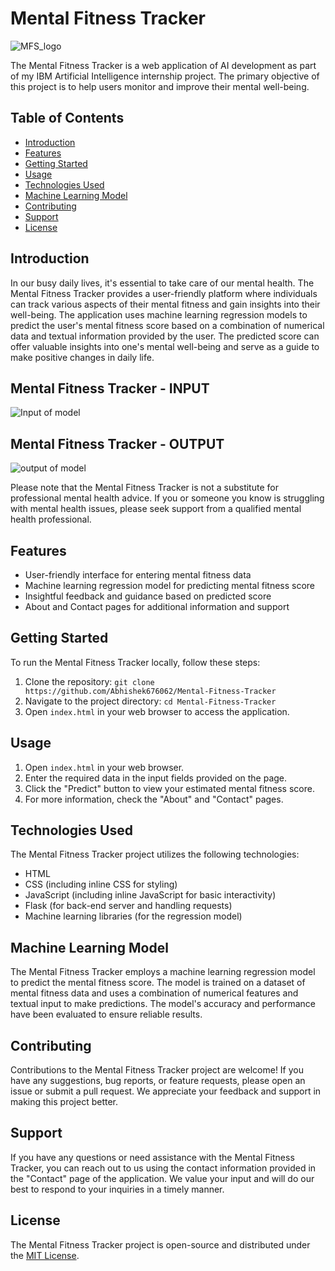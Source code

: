 # Mental Fitness Tracker
![MFS_logo](https://github.com/Abhishek676062/Mental-Fitness-Tracker/assets/81158782/bf40cf12-b8d2-4710-9ad5-749aac0ffb4b)


The Mental Fitness Tracker is a web application of AI development as part of my IBM  Artificial Intelligence internship project. The primary objective of this project is to help users monitor and improve their mental well-being.

## Table of Contents

- [Introduction](#introduction)
- [Features](#features)
- [Getting Started](#getting-started)
- [Usage](#usage)
- [Technologies Used](#technologies-used)
- [Machine Learning Model](#machine-learning-model)
- [Contributing](#contributing)
- [Support](#support)
- [License](#license)

## Introduction

In our busy daily lives, it's essential to take care of our mental health. The Mental Fitness Tracker provides a user-friendly platform where individuals can track various aspects of their mental fitness and gain insights into their well-being. The application uses machine learning regression models to predict the user's mental fitness score based on a combination of numerical data and textual information provided by the user. The predicted score can offer valuable insights into one's mental well-being and serve as a guide to make positive changes in daily life.

## Mental Fitness Tracker - INPUT
![Input of model](https://github.com/Abhishek676062/Mental-Fitness-Tracker/assets/81158782/5a3e3787-b106-479d-b013-9c8c135a6478)

## Mental Fitness Tracker - OUTPUT
![output of model](https://github.com/Abhishek676062/Mental-Fitness-Tracker/assets/81158782/8ac39d68-6a11-491f-9f08-23d884b6322a)


Please note that the Mental Fitness Tracker is not a substitute for professional mental health advice. If you or someone you know is struggling with mental health issues, please seek support from a qualified mental health professional.

## Features

- User-friendly interface for entering mental fitness data
- Machine learning regression model for predicting mental fitness score
- Insightful feedback and guidance based on predicted score
- About and Contact pages for additional information and support

## Getting Started

To run the Mental Fitness Tracker locally, follow these steps:

1. Clone the repository: `git clone https://github.com/Abhishek676062/Mental-Fitness-Tracker`
2. Navigate to the project directory: `cd Mental-Fitness-Tracker`
3. Open `index.html` in your web browser to access the application.

## Usage

1. Open `index.html` in your web browser.
2. Enter the required data in the input fields provided on the page.
3. Click the "Predict" button to view your estimated mental fitness score.
4. For more information, check the "About" and "Contact" pages.

## Technologies Used

The Mental Fitness Tracker project utilizes the following technologies:

- HTML
- CSS (including inline CSS for styling)
- JavaScript (including inline JavaScript for basic interactivity)
- Flask (for back-end server and handling requests)
- Machine learning libraries (for the regression model)

## Machine Learning Model

The Mental Fitness Tracker employs a machine learning regression model to predict the mental fitness score. The model is trained on a dataset of mental fitness data and uses a combination of numerical features and textual input to make predictions. The model's accuracy and performance have been evaluated to ensure reliable results.

## Contributing

Contributions to the Mental Fitness Tracker project are welcome! If you have any suggestions, bug reports, or feature requests, please open an issue or submit a pull request. We appreciate your feedback and support in making this project better.

## Support

If you have any questions or need assistance with the Mental Fitness Tracker, you can reach out to us using the contact information provided in the "Contact" page of the application. We value your input and will do our best to respond to your inquiries in a timely manner.

## License

The Mental Fitness Tracker project is open-source and distributed under the [MIT License](LICENSE).

